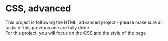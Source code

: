 # CSS, advanced

This project is following the HTML, advanced project - please make sure all tasks of this previous one are fully done.<br>
For this project, you will focus on the CSS and the style of the page<br>

